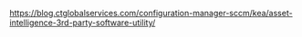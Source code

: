 https://blog.ctglobalservices.com/configuration-manager-sccm/kea/asset-intelligence-3rd-party-software-utility/
